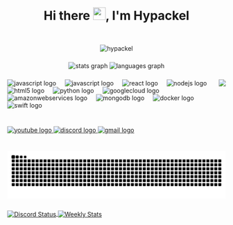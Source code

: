 <h1 align="center">Hi there <img src="https://media.giphy.com/media/hvRJCLFzcasrR4ia7z/giphy.gif" width="29px" height="29px">, I'm Hypackel</h1>

<br>

<p align="center"> <img src="https://komarev.com/ghpvc/?username=hypackel&label=Profile%20views&color=ff0000&style=for-the-badge" alt="hypackel" /> </p>


###



<div align="center">
  <img src="https://github-readme-stats.vercel.app/api?username=hypackel&hide_title=false&hide_rank=false&show_icons=true&include_all_commits=true&count_private=true&disable_animations=false&theme=dracula&locale=en&hide_border=false" height="150" alt="stats graph"  />
  <img src="https://github-readme-stats.vercel.app/api/top-langs?username=hypackel&locale=en&hide_title=false&layout=compact&card_width=320&langs_count=5&theme=dracula&hide_border=false" height="150" alt="languages graph"  />
</div>


###


<img align="right" height="150" src="https://wakatime.com/photo/4d01d481-afa2-4567-bab7-91564243df38?s=420"  />

###

<div align="left">
  <img src="https://img.shields.io/badge/Expo-FFF?logo=expo&logoColor=black&style=for-the-badge" height="30" alt="javascript logo"  />
   <img width="12" />
  <img src="https://img.shields.io/badge/JavaScript-F7DF1E?logo=javascript&logoColor=black&style=for-the-badge" height="30" alt="javascript logo"  />
  <img width="12" />
  <img src="https://img.shields.io/badge/React-61DAFB?logo=react&logoColor=black&style=for-the-badge" height="30" alt="react logo"  />
  <img width="12" />
  <img src="https://img.shields.io/badge/Node.js-339933?logo=nodedotjs&logoColor=white&style=for-the-badge" height="30" alt="nodejs logo"  />
  <img width="12" />
  <img src="https://img.shields.io/badge/HTML5-E34F26?logo=html5&logoColor=white&style=for-the-badge" height="30" alt="html5 logo"  />
  <img width="12" />
  <img src="https://img.shields.io/badge/Python-3776AB?logo=python&logoColor=white&style=for-the-badge" height="30" alt="python logo"  />
  <img width="12" />
  <img src="https://img.shields.io/badge/Google Cloud-4285F4?logo=googlecloud&logoColor=white&style=for-the-badge" height="30" alt="googlecloud logo"  />
  <img width="12" />
  <img src="https://img.shields.io/badge/Amazon AWS-232F3E?logo=amazonaws&logoColor=white&style=for-the-badge" height="30" alt="amazonwebservices logo"  />
  <img width="12" />
  <img src="https://img.shields.io/badge/MongoDB-47A248?logo=mongodb&logoColor=white&style=for-the-badge" height="30" alt="mongodb logo"  />
  <img width="12" />
  <img src="https://img.shields.io/badge/Docker-2496ED?logo=docker&logoColor=white&style=for-the-badge" height="30" alt="docker logo"  />
  <img width="12" />
  <img src="https://img.shields.io/badge/Swift-F05138?logo=swift&logoColor=white&style=for-the-badge" height="30" alt="swift logo"  />
</div>

<br>

###

<div align="left">
  <a href="https://www.youtube.com/@hypackel" target="_blank">
    <img src="https://img.shields.io/static/v1?message=Youtube&logo=youtube&label=&color=FF0000&logoColor=white&labelColor=&style=for-the-badge" height="35" alt="youtube logo"  />
  </a>
  <a href="https://discord.com/users/802232572297085059" target="_blank">
    <img src="https://img.shields.io/static/v1?message=Discord&logo=discord&label=&color=7289DA&logoColor=white&labelColor=&style=for-the-badge" height="35" alt="discord logo"  />
  </a>
  <a href="mailto:support@hypackel.com" target="_blank">
    <img src="https://img.shields.io/static/v1?message=Gmail&logo=gmail&label=&color=D14836&logoColor=white&labelColor=&style=for-the-badge" height="35" alt="gmail logo"  />
  </a>
</div>



###

<br clear="both">

<img src="https://raw.githubusercontent.com/hypackel/hypackel/output/snake.svg" alt="Snake animation" />
<br>

###



<!-- <div style="display: flex; justify-content: space-between; align-items: flex-start;">
  <a href="https://discord.com/users/802232572297085059" target="_blank">
    <img style="max-height: 150px; width: 49%;" alt="Discord Status" src="https://lanyard.cnrad.dev/api/802232572297085059?bg=1f1f1f&borderRadius=5px">
  </a>
  <a href="https://github.com/hypackel" target="_blank">
    <img style="max-height: 150px; width: 49%;" alt="Weekly Stats" src="https://github-readme-stats.vercel.app/api/wakatime?username=Hypackel&border_radius=5px&theme=dark&bg_color=1f1f1f&border_color=1f1f1f&icon_color=58a6ff&show_icons=true&disable_animations=true&custom_title=Weekly%20Stats">
  </a>
</div> -->

<a href="https://discord.com/users/802232572297085059" target="_blank">
 <img width="50%" align="center" alt="Discord Status" src="https://lanyard.cnrad.dev/api/802232572297085059?bg=1f1f1f&borderRadius=5px">
</a>
<a href="https://github.com/hypackel" target="_blank">
 <img width="50%" align="center" alt="Weekly Stats" src="https://github-readme-stats.vercel.app/api/wakatime?username=Hypackel&border_radius=5px&theme=dark&bg_color=1f1f1f&border_color=1f1f1f&icon_color=58a6ff&show_icons=true&disable_animations=true&custom_title=Weekly%20Stats">
</a>




###
